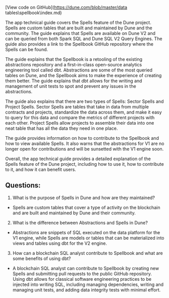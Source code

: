 [View code on GitHub](https://dune.com/blob/master/data tables\spellbook\index.md)

The app technical guide covers the Spells feature of the Dune project. Spells are custom tables that are built and maintained by Dune and the community. The guide explains that Spells are available on Dune V2 and can be queried from both Spark SQL and Dune SQL V2 Query Engines. The guide also provides a link to the Spellbook GitHub repository where the Spells can be found. 

The guide explains that the Spellbook is a retooling of the existing abstractions repository and a first-in-class open-source analytics engineering tool called dbt. Abstractions are some of the most queried tables on Dune, and the Spellbook aims to make the experience of creating them better. The guide explains that dbt allows for the writing and management of unit tests to spot and prevent any issues in the abstractions. 

The guide also explains that there are two types of Spells: Sector Spells and Project Spells. Sector Spells are tables that take in data from multiple contracts and projects, standardize the data across them, and make it easy to query for this data and compare the metrics of different projects with each other. Project Spells allow projects to assemble their data into one neat table that has all the data they need in one place. 

The guide provides information on how to contribute to the Spellbook and how to view available Spells. It also warns that the abstractions for V1 are no longer open for contributions and will be sunsetted with the V1 engine soon. 

Overall, the app technical guide provides a detailed explanation of the Spells feature of the Dune project, including how to use it, how to contribute to it, and how it can benefit users.
## Questions: 
 1. What is the purpose of Spells in Dune and how are they maintained?
- Spells are custom tables that cover a type of activity on the blockchain and are built and maintained by Dune and their community.

2. What is the difference between Abstractions and Spells in Dune?
- Abstractions are snippets of SQL executed on the data platform for the V1 engine, while Spells are models or tables that can be materialized into views and tables using dbt for the V2 engine.

3. How can a blockchain SQL analyst contribute to Spellbook and what are some benefits of using dbt?
- A blockchain SQL analyst can contribute to Spellbook by creating new Spells and submitting pull requests to the public GitHub repository. Using dbt allows for classical software engineering practices to be injected into writing SQL, including managing dependencies, writing and managing unit tests, and adding data integrity tests with minimal effort.
